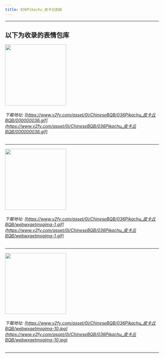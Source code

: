 ```yaml
---
title: 036Pikachu_皮卡丘BQB
---
```


------
## 以下为收录的表情包库

<!-- more -->

<img height='200px' style='height:200px;'  src='https://www.v2fy.com/asset/0i/ChineseBQB/036Pikachu_皮卡丘BQB/000000036.gif' data-original='https://www.v2fy.com/asset/0i/ChineseBQB/036Pikachu_皮卡丘BQB/000000036.gif' /><br/><h6>下载地址: [https://www.v2fy.com/asset/0i/ChineseBQB/036Pikachu_皮卡丘BQB/000000036.gif](https://www.v2fy.com/asset/0i/ChineseBQB/036Pikachu_皮卡丘BQB/000000036.gif)</h6><hr/><img height='200px' style='height:200px;'  src='https://www.v2fy.com/asset/0i/ChineseBQB/036Pikachu_皮卡丘BQB/webwxgetmsgimg-1.gif' data-original='https://www.v2fy.com/asset/0i/ChineseBQB/036Pikachu_皮卡丘BQB/webwxgetmsgimg-1.gif' /><br/><h6>下载地址: [https://www.v2fy.com/asset/0i/ChineseBQB/036Pikachu_皮卡丘BQB/webwxgetmsgimg-1.gif](https://www.v2fy.com/asset/0i/ChineseBQB/036Pikachu_皮卡丘BQB/webwxgetmsgimg-1.gif)</h6><hr/><img height='200px' style='height:200px;'  src='https://www.v2fy.com/asset/0i/ChineseBQB/036Pikachu_皮卡丘BQB/webwxgetmsgimg-10.jpg' data-original='https://www.v2fy.com/asset/0i/ChineseBQB/036Pikachu_皮卡丘BQB/webwxgetmsgimg-10.jpg' /><br/><h6>下载地址: [https://www.v2fy.com/asset/0i/ChineseBQB/036Pikachu_皮卡丘BQB/webwxgetmsgimg-10.jpg](https://www.v2fy.com/asset/0i/ChineseBQB/036Pikachu_皮卡丘BQB/webwxgetmsgimg-10.jpg)</h6><hr/>